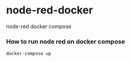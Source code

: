 # node-red-docker
node-red docker compose 

### How to run node red on docker compose

`docker-compose up`